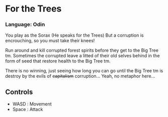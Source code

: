 
# For the Trees
### Language: Odin

You play as the Sorax (He speaks for the Trees) But a corruption is encrouching, so you must take their knees!

Run around and kill corrupted forest spirits before they get to the Big Tree tm. Sometimes the corrupted leave a litted of their old selves behind in the form of seed that restore health to the Big Tree tm.

There is no winning, just seeing how long you can go until the Big Tree tm is destroy by the evils of ~~capitalism~~ corruption... Yeah, no metaphor here...

## Controls
- WASD : Movement
- Space : Attack
